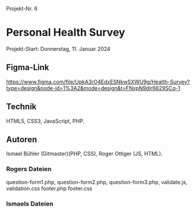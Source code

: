 Projekt-Nr. 6
# Personal Health Survey
Projekt-Start: Donnerstag, 11. Januar 2024

## Figma-Link
https://www.figma.com/file/UpkA3rO4EdxESNkwSXWU9g/Health-Survey?type=design&node-id=1%3A2&mode=design&t=FNxpN9djr6629SCq-1

## Technik
HTML5, 
CSS3, 
JavaScript, 
PHP. 

## Autoren
Ismael Bühler (Gitmaster)(PHP, CSS),
Roger Ottiger (JS, HTML). 

### Rogers Dateien
question-form1.php,
question-form2.php,
question-form3.php,
validate.js,
validation.css
footer.php
footer.css

### Ismaels Dateien
